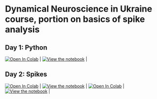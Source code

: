 # Dynamical Neuroscience in Ukraine course, portion on basics of spike analysis
  
## Day 1: Python
[![Open In Colab](https://colab.research.google.com/assets/colab-badge.svg)](https://colab.research.google.com/github/NeuromatchAcademy/course-content/blob/master/tutorials/W0D1_PythonWorkshop1/student/W0D1_Tutorial1.ipynb) | [![View the notebook](https://img.shields.io/badge/render-nbviewer-orange.svg)](https://nbviewer.jupyter.org/github/NeuromatchAcademy/course-content/blob/master/tutorials/W0D1_PythonWorkshop1/student/W0D1_Tutorial1.ipynb?flush_cache=true) |

## Day 2: Spikes
[![Open In Colab](https://colab.research.google.com/assets/colab-badge.svg)](https://colab.research.google.com/github/mmyros/dnu_course/blob/master/tutorials/spikes_tutorial.ipynb) | [![View the notebook](https://img.shields.io/badge/render-nbviewer-orange.svg)](https://nbviewer.jupyter.org/github/mmyros/dnu_course/blob/master/tutorials/spikes_tutorial.ipynb?flush_cache=true) |
[![Open In Colab](https://colab.research.google.com/assets/colab-badge.svg)](https://colab.research.google.com/github/mmyros/dnu_course/blob/master/tutorials/student/spikes_tutorial.ipynb) | [![View the notebook](https://img.shields.io/badge/render-nbviewer-orange.svg)](https://nbviewer.jupyter.org/github/mmyros/dnu_course/blob/master/tutorials/student/spikes_tutorial.ipynb?flush_cache=true) |
